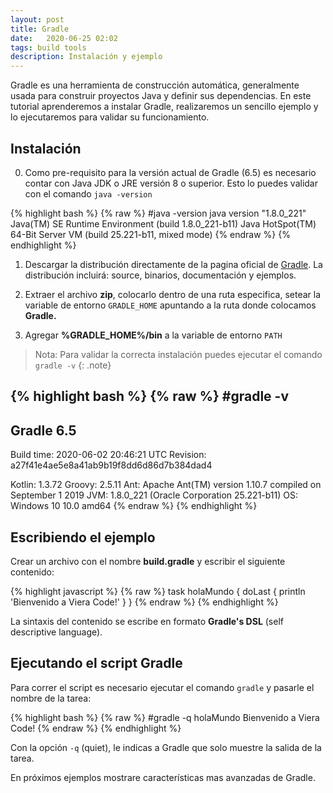 ```yaml
---
layout: post
title: Gradle
date:   2020-06-25 02:02
tags: build tools
description: Instalación y ejemplo
---
```


Gradle es una herramienta de construcción automática, generalmente usada para construir proyectos Java y definir sus dependencias. En este tutorial aprenderemos a instalar Gradle, realizaremos un sencillo ejemplo y lo ejecutaremos para validar su funcionamiento.

## Instalación

0. Como pre-requisito para la versión actual de Gradle (6.5) es necesario contar con Java JDK o JRE versión 8 o superior. Esto lo puedes validar con el comando `java -version`

{% highlight bash %}
{% raw %}
#java -version
java version "1.8.0_221"
Java(TM) SE Runtime Environment (build 1.8.0_221-b11)
Java HotSpot(TM) 64-Bit Server VM (build 25.221-b11, mixed mode)
{% endraw %}
{% endhighlight %}

1. Descargar la distribución directamente de la pagina oficial de [Gradle](https://gradle.org/releases/). La distribución incluirá: source, binarios, documentación y ejemplos.

2. Extraer el archivo **zip**, colocarlo dentro de una ruta especifica, setear la variable de entorno `GRADLE_HOME` apuntando a la ruta donde colocamos **Gradle.**

3. Agregar **%GRADLE_HOME%/bin** a la variable de entorno `PATH`

>Nota: Para validar la correcta instalación puedes ejecutar el comando `gradle -v`
{: .note}

{% highlight bash %}
{% raw %}
#gradle -v                                                                                            
------------------------------------------------------------
Gradle 6.5
------------------------------------------------------------

Build time:   2020-06-02 20:46:21 UTC
Revision:     a27f41e4ae5e8a41ab9b19f8dd6d86d7b384dad4

Kotlin:       1.3.72
Groovy:       2.5.11
Ant:          Apache Ant(TM) version 1.10.7 compiled on September 1 2019
JVM:          1.8.0_221 (Oracle Corporation 25.221-b11)
OS:           Windows 10 10.0 amd64
{% endraw %}
{% endhighlight %}


## Escribiendo el ejemplo

Crear un archivo con el nombre **build.gradle** y escribir el siguiente contenido:

{% highlight javascript %}
{% raw %}
task holaMundo {
   doLast {
      println 'Bienvenido a Viera Code!'
   }
}
{% endraw %}
{% endhighlight %}

La sintaxis del contenido se escribe en formato **Gradle's DSL** (self descriptive language). 


## Ejecutando el script Gradle

Para correr el script es necesario ejecutar el comando `gradle` y pasarle el nombre de la tarea:

{% highlight bash %}
{% raw %}
#gradle -q holaMundo
Bienvenido a Viera Code!
{% endraw %}
{% endhighlight %}

Con la opción `-q` (quiet), le indicas a Gradle que solo muestre la salida de la tarea.

En próximos ejemplos mostrare características mas avanzadas de Gradle.
